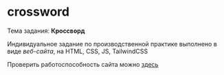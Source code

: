 # crossword

Тема задания: **Кроссворд**

Индивидуальное задание по производственной практике выполнено в виде _веб-сайта_, на HTML, CSS, JS, TailwindCSS

Проверить работоспособность сайта можно [здесь](https://zerop913.github.io/crossword/)

